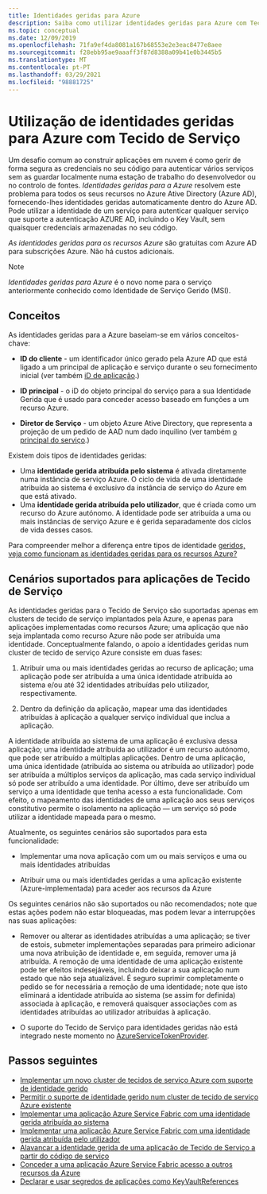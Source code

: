 ```yaml
---
title: Identidades geridas para Azure
description: Saiba como utilizar identidades geridas para Azure com Tecido de Serviço.
ms.topic: conceptual
ms.date: 12/09/2019
ms.openlocfilehash: 71fa9ef4da8081a167b68553e2e3eac8477e8aee
ms.sourcegitcommit: f28ebb95ae9aaaff3f87d8388a09b41e0b3445b5
ms.translationtype: MT
ms.contentlocale: pt-PT
ms.lasthandoff: 03/29/2021
ms.locfileid: "98881725"
---
```

# <a name="using-managed-identities-for-azure-with-service-fabric"></a>Utilização de identidades geridas para Azure com Tecido de Serviço

Um desafio comum ao construir aplicações em nuvem é como gerir de forma segura as credenciais no seu código para autenticar vários serviços sem as guardar localmente numa estação de trabalho do desenvolvedor ou no controlo de fontes. *Identidades geridas para a Azure* resolvem este problema para todos os seus recursos no Azure Ative Directory (Azure AD), fornecendo-lhes identidades geridas automaticamente dentro do Azure AD. Pode utilizar a identidade de um serviço para autenticar qualquer serviço que suporte a autenticação AZURE AD, incluindo o Key Vault, sem quaisquer credenciais armazenadas no seu código.

*As identidades geridas para os recursos Azure* são gratuitas com Azure AD para subscrições Azure. Não há custos adicionais.

> [!NOTE]
> *Identidades geridas para Azure* é o novo nome para o serviço anteriormente conhecido como Identidade de Serviço Gerido (MSI).

## <a name="concepts"></a>Conceitos

As identidades geridas para a Azure baseiam-se em vários conceitos-chave:

- **ID do cliente** - um identificador único gerado pela Azure AD que está ligado a um principal de aplicação e serviço durante o seu fornecimento inicial (ver também [iD de aplicação](../active-directory/develop/developer-glossary.md#application-id-client-id).)

- **ID principal** - o iD do objeto principal do serviço para a sua Identidade Gerida que é usado para conceder acesso baseado em funções a um recurso Azure.

- **Diretor de Serviço** - um objeto Azure Ative Directory, que representa a projeção de um pedido de AAD num dado inquilino (ver também [o principal do serviço](../active-directory/develop/developer-glossary.md#service-principal-object).)

Existem dois tipos de identidades geridas:

- Uma **identidade gerida atribuída pelo sistema** é ativada diretamente numa instância de serviço Azure.  O ciclo de vida de uma identidade atribuída ao sistema é exclusivo da instância de serviço do Azure em que está ativado.
- Uma **identidade gerida atribuída pelo utilizador**, que é criada como um recurso do Azure autónomo. A identidade pode ser atribuída a uma ou mais instâncias de serviço Azure e é gerida separadamente dos ciclos de vida desses casos.

Para compreender melhor a diferença entre tipos de identidade [geridos, veja como funcionam as identidades geridas para os recursos Azure?](../active-directory/managed-identities-azure-resources/overview.md#managed-identity-types)

## <a name="supported-scenarios-for-service-fabric-applications"></a>Cenários suportados para aplicações de Tecido de Serviço

As identidades geridas para o Tecido de Serviço são suportadas apenas em clusters de tecido de serviço implantados pela Azure, e apenas para aplicações implementadas como recursos Azure; uma aplicação que não seja implantada como recurso Azure não pode ser atribuída uma identidade. Conceptualmente falando, o apoio a identidades geridas num cluster de tecido de serviço Azure consiste em duas fases:

1. Atribuir uma ou mais identidades geridas ao recurso de aplicação; uma aplicação pode ser atribuída a uma única identidade atribuída ao sistema e/ou até 32 identidades atribuídas pelo utilizador, respectivamente.

2. Dentro da definição da aplicação, mapear uma das identidades atribuídas à aplicação a qualquer serviço individual que inclua a aplicação.

A identidade atribuída ao sistema de uma aplicação é exclusiva dessa aplicação; uma identidade atribuída ao utilizador é um recurso autónomo, que pode ser atribuído a múltiplas aplicações. Dentro de uma aplicação, uma única identidade (atribuída ao sistema ou atribuída ao utilizador) pode ser atribuída a múltiplos serviços da aplicação, mas cada serviço individual só pode ser atribuído a uma identidade. Por último, deve ser atribuído um serviço a uma identidade que tenha acesso a esta funcionalidade. Com efeito, o mapeamento das identidades de uma aplicação aos seus serviços constitutivo permite o isolamento na aplicação — um serviço só pode utilizar a identidade mapeada para o mesmo.  

Atualmente, os seguintes cenários são suportados para esta funcionalidade:

- Implementar uma nova aplicação com um ou mais serviços e uma ou mais identidades atribuídas

- Atribuir uma ou mais identidades geridas a uma aplicação existente (Azure-implementada) para aceder aos recursos da Azure

Os seguintes cenários não são suportados ou não recomendados; note que estas ações podem não estar bloqueadas, mas podem levar a interrupções nas suas aplicações:

- Remover ou alterar as identidades atribuídas a uma aplicação; se tiver de estois, submeter implementações separadas para primeiro adicionar uma nova atribuição de identidade e, em seguida, remover uma já atribuída. A remoção de uma identidade de uma aplicação existente pode ter efeitos indesejáveis, incluindo deixar a sua aplicação num estado que não seja atualizável. É seguro suprimir completamente o pedido se for necessária a remoção de uma identidade; note que isto eliminará a identidade atribuída ao sistema (se assim for definida) associada à aplicação, e removerá quaisquer associações com as identidades atribuídas ao utilizador atribuídas à aplicação.

- O suporte do Tecido de Serviço para identidades geridas não está integrado neste momento no [AzureServiceTokenProvider](/dotnet/api/overview/azure/service-to-service-authentication).

## <a name="next-steps"></a>Passos seguintes

- [Implementar um novo cluster de tecidos de serviço Azure com suporte de identidade gerido](./configure-new-azure-service-fabric-enable-managed-identity.md)
- [Permitir o suporte de identidade gerido num cluster de tecido de serviço Azure existente](./configure-existing-cluster-enable-managed-identity-token-service.md)
- [Implementar uma aplicação Azure Service Fabric com uma identidade gerida atribuída ao sistema](./how-to-deploy-service-fabric-application-system-assigned-managed-identity.md)
- [Implementar uma aplicação Azure Service Fabric com uma identidade gerida atribuída pelo utilizador](./how-to-deploy-service-fabric-application-user-assigned-managed-identity.md)
- [Alavancar a identidade gerida de uma aplicação de Tecido de Serviço a partir do código de serviço](./how-to-managed-identity-service-fabric-app-code.md)
- [Conceder a uma aplicação Azure Service Fabric acesso a outros recursos da Azure](./how-to-grant-access-other-resources.md)
- [Declarar e usar segredos de aplicações como KeyVaultReferences](./service-fabric-keyvault-references.md)
